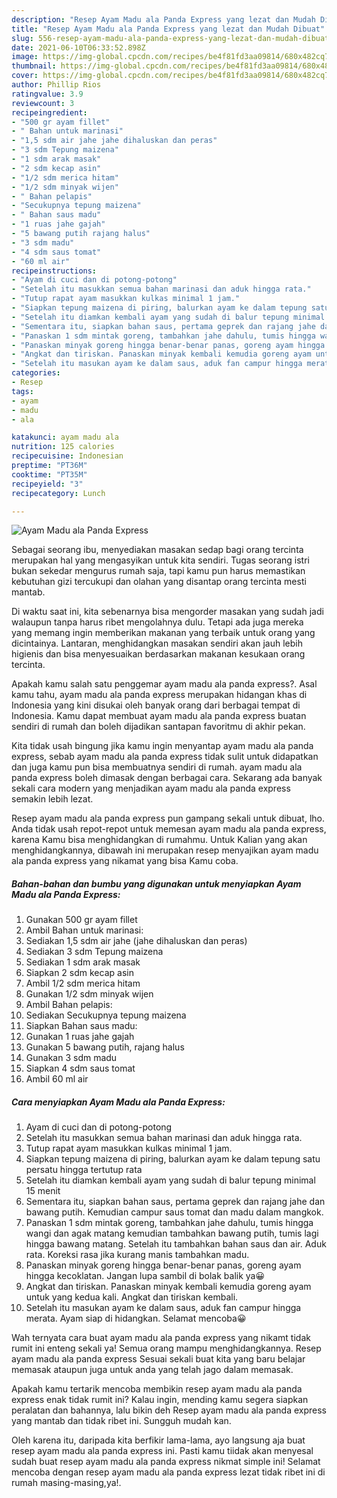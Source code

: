 ```yaml
---
description: "Resep Ayam Madu ala Panda Express yang lezat dan Mudah Dibuat"
title: "Resep Ayam Madu ala Panda Express yang lezat dan Mudah Dibuat"
slug: 556-resep-ayam-madu-ala-panda-express-yang-lezat-dan-mudah-dibuat
date: 2021-06-10T06:33:52.898Z
image: https://img-global.cpcdn.com/recipes/be4f81fd3aa09814/680x482cq70/ayam-madu-ala-panda-express-foto-resep-utama.jpg
thumbnail: https://img-global.cpcdn.com/recipes/be4f81fd3aa09814/680x482cq70/ayam-madu-ala-panda-express-foto-resep-utama.jpg
cover: https://img-global.cpcdn.com/recipes/be4f81fd3aa09814/680x482cq70/ayam-madu-ala-panda-express-foto-resep-utama.jpg
author: Phillip Rios
ratingvalue: 3.9
reviewcount: 3
recipeingredient:
- "500 gr ayam fillet"
- " Bahan untuk marinasi"
- "1,5 sdm air jahe jahe dihaluskan dan peras"
- "3 sdm Tepung maizena"
- "1 sdm arak masak"
- "2 sdm kecap asin"
- "1/2 sdm merica hitam"
- "1/2 sdm minyak wijen"
- " Bahan pelapis"
- "Secukupnya tepung maizena"
- " Bahan saus madu"
- "1 ruas jahe gajah"
- "5 bawang putih rajang halus"
- "3 sdm madu"
- "4 sdm saus tomat"
- "60 ml air"
recipeinstructions:
- "Ayam di cuci dan di potong-potong"
- "Setelah itu masukkan semua bahan marinasi dan aduk hingga rata."
- "Tutup rapat ayam masukkan kulkas minimal 1 jam."
- "Siapkan tepung maizena di piring, balurkan ayam ke dalam tepung satu persatu hingga tertutup rata"
- "Setelah itu diamkan kembali ayam yang sudah di balur tepung minimal 15 menit"
- "Sementara itu, siapkan bahan saus, pertama geprek dan rajang jahe dan bawang putih. Kemudian campur saus tomat dan madu dalam mangkok."
- "Panaskan 1 sdm mintak goreng, tambahkan jahe dahulu, tumis hingga wangi dan agak matang kemudian tambahkan bawang putih, tumis lagi hingga bawang matang. Setelah itu tambahkan bahan saus dan air. Aduk rata. Koreksi rasa jika kurang manis tambahkan madu."
- "Panaskan minyak goreng hingga benar-benar panas, goreng ayam hingga kecoklatan. Jangan lupa sambil di bolak balik ya😀"
- "Angkat dan tiriskan. Panaskan minyak kembali kemudia goreng ayam untuk yang kedua kali. Angkat dan tiriskan kembali."
- "Setelah itu masukan ayam ke dalam saus, aduk fan campur hingga merata. Ayam siap di hidangkan. Selamat mencoba😀"
categories:
- Resep
tags:
- ayam
- madu
- ala

katakunci: ayam madu ala 
nutrition: 125 calories
recipecuisine: Indonesian
preptime: "PT36M"
cooktime: "PT35M"
recipeyield: "3"
recipecategory: Lunch

---
```



![Ayam Madu ala Panda Express](https://img-global.cpcdn.com/recipes/be4f81fd3aa09814/680x482cq70/ayam-madu-ala-panda-express-foto-resep-utama.jpg)

Sebagai seorang ibu, menyediakan masakan sedap bagi orang tercinta merupakan hal yang mengasyikan untuk kita sendiri. Tugas seorang istri bukan sekedar mengurus rumah saja, tapi kamu pun harus memastikan kebutuhan gizi tercukupi dan olahan yang disantap orang tercinta mesti mantab.

Di waktu  saat ini, kita sebenarnya bisa mengorder masakan yang sudah jadi walaupun tanpa harus ribet mengolahnya dulu. Tetapi ada juga mereka yang memang ingin memberikan makanan yang terbaik untuk orang yang dicintainya. Lantaran, menghidangkan masakan sendiri akan jauh lebih higienis dan bisa menyesuaikan berdasarkan makanan kesukaan orang tercinta. 



Apakah kamu salah satu penggemar ayam madu ala panda express?. Asal kamu tahu, ayam madu ala panda express merupakan hidangan khas di Indonesia yang kini disukai oleh banyak orang dari berbagai tempat di Indonesia. Kamu dapat membuat ayam madu ala panda express buatan sendiri di rumah dan boleh dijadikan santapan favoritmu di akhir pekan.

Kita tidak usah bingung jika kamu ingin menyantap ayam madu ala panda express, sebab ayam madu ala panda express tidak sulit untuk didapatkan dan juga kamu pun bisa membuatnya sendiri di rumah. ayam madu ala panda express boleh dimasak dengan berbagai cara. Sekarang ada banyak sekali cara modern yang menjadikan ayam madu ala panda express semakin lebih lezat.

Resep ayam madu ala panda express pun gampang sekali untuk dibuat, lho. Anda tidak usah repot-repot untuk memesan ayam madu ala panda express, karena Kamu bisa menghidangkan di rumahmu. Untuk Kalian yang akan menghidangkannya, dibawah ini merupakan resep menyajikan ayam madu ala panda express yang nikamat yang bisa Kamu coba.

<!--inarticleads1-->

##### Bahan-bahan dan bumbu yang digunakan untuk menyiapkan Ayam Madu ala Panda Express:

1. Gunakan 500 gr ayam fillet
1. Ambil  Bahan untuk marinasi:
1. Sediakan 1,5 sdm air jahe (jahe dihaluskan dan peras)
1. Sediakan 3 sdm Tepung maizena
1. Sediakan 1 sdm arak masak
1. Siapkan 2 sdm kecap asin
1. Ambil 1/2 sdm merica hitam
1. Gunakan 1/2 sdm minyak wijen
1. Ambil  Bahan pelapis:
1. Sediakan Secukupnya tepung maizena
1. Siapkan  Bahan saus madu:
1. Gunakan 1 ruas jahe gajah
1. Gunakan 5 bawang putih, rajang halus
1. Gunakan 3 sdm madu
1. Siapkan 4 sdm saus tomat
1. Ambil 60 ml air




<!--inarticleads2-->

##### Cara menyiapkan Ayam Madu ala Panda Express:

1. Ayam di cuci dan di potong-potong
1. Setelah itu masukkan semua bahan marinasi dan aduk hingga rata.
1. Tutup rapat ayam masukkan kulkas minimal 1 jam.
1. Siapkan tepung maizena di piring, balurkan ayam ke dalam tepung satu persatu hingga tertutup rata
1. Setelah itu diamkan kembali ayam yang sudah di balur tepung minimal 15 menit
1. Sementara itu, siapkan bahan saus, pertama geprek dan rajang jahe dan bawang putih. Kemudian campur saus tomat dan madu dalam mangkok.
1. Panaskan 1 sdm mintak goreng, tambahkan jahe dahulu, tumis hingga wangi dan agak matang kemudian tambahkan bawang putih, tumis lagi hingga bawang matang. Setelah itu tambahkan bahan saus dan air. Aduk rata. Koreksi rasa jika kurang manis tambahkan madu.
1. Panaskan minyak goreng hingga benar-benar panas, goreng ayam hingga kecoklatan. Jangan lupa sambil di bolak balik ya😀
1. Angkat dan tiriskan. Panaskan minyak kembali kemudia goreng ayam untuk yang kedua kali. Angkat dan tiriskan kembali.
1. Setelah itu masukan ayam ke dalam saus, aduk fan campur hingga merata. Ayam siap di hidangkan. Selamat mencoba😀




Wah ternyata cara buat ayam madu ala panda express yang nikamt tidak rumit ini enteng sekali ya! Semua orang mampu menghidangkannya. Resep ayam madu ala panda express Sesuai sekali buat kita yang baru belajar memasak ataupun juga untuk anda yang telah jago dalam memasak.

Apakah kamu tertarik mencoba membikin resep ayam madu ala panda express enak tidak rumit ini? Kalau ingin, mending kamu segera siapkan peralatan dan bahannya, lalu bikin deh Resep ayam madu ala panda express yang mantab dan tidak ribet ini. Sungguh mudah kan. 

Oleh karena itu, daripada kita berfikir lama-lama, ayo langsung aja buat resep ayam madu ala panda express ini. Pasti kamu tiidak akan menyesal sudah buat resep ayam madu ala panda express nikmat simple ini! Selamat mencoba dengan resep ayam madu ala panda express lezat tidak ribet ini di rumah masing-masing,ya!.

